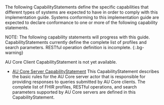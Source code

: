 
The following CapabilityStatements define the specific capabilities that different types of systems are expected to have in order to comply with this implementation guide. Systems conforming to this implementation guide are expected to declare conformance to one or more of the following capability statements.

NOTE: The following capability statements will progress with this guide. CapabilityStatements currently define the complete list of profiles and search parameters. RESTful operation definition is  incomplete.
{:.bg-warning}

<p class="stu-note">AU Core Client CapabilityStatement is not yet available.</p>

- [AU Core Server CapabilityStatement](CapabilityStatement-au-core-server.html)
This CapabilityStatement describes the basic rules for the AU Core server actor that is responsible for providing responses to queries submitted by AU Core clients. The complete list of FHIR profiles, RESTful operations, and search parameters supported by AU Core servers are defined in this CapabilityStatement.